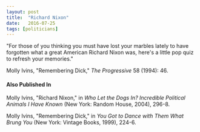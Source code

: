 ```yaml
---
layout: post
title:  "Richard Nixon"
date:   2016-07-25
tags: [politicians]
---
```


"For those of you thinking you must have lost your marbles lately to have forgotten what a great American Richard Nixon was, here's a little pop quiz to refresh your memories."

Molly Ivins, "Remembering Dick," *The Progressive* 58 (1994): 46.

#### Also Published In
Molly Ivins, "Richard Nixon," in *Who Let the Dogs In? Incredible Political Animals I Have Known* (New York: Random House, 2004), 296-8.

Molly Ivins, "Remembering Dick," in *You Got to Dance with Them What Brung You* (New York: Vintage Books, 1999), 224-6.
